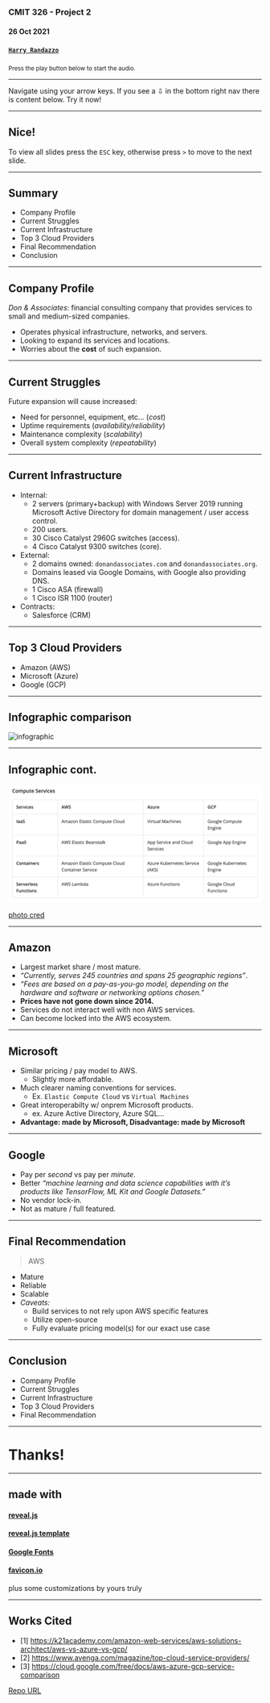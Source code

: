 ### CMIT 326 - Project 2

#### 26 Oct 2021

#### [`Harry Randazzo`](https://razzle.cloud)

<small>Press the play button below to start the audio.</small>

-----

Navigate using your arrow keys. If you see a &#8681; in the bottom right nav there is content below. Try it now!

---

## Nice!

To view all slides press the `ESC` key, otherwise press `>` to move to the next slide.

-----

## Summary

- Company Profile
- Current Struggles
- Current Infrastructure
- Top 3 Cloud Providers
- Final Recommendation
- Conclusion

-----

## Company Profile

_Don & Associates_: financial consulting company that provides services to small and medium-sized companies. 

- Operates physical infrastructure, networks, and servers.
- Looking to expand its services and locations.
- Worries about the __cost__ of such expansion.

-----

## Current Struggles

Future expansion will cause increased:

- Need for personnel, equipment, etc... (_cost_)
- Uptime requirements (_availability/reliability_)
- Maintenance complexity (_scalability_)
- Overall system complexity (_repeatability_)

-----

## Current Infrastructure

- Internal:
  - 2 servers (primary+backup) with Windows Server 2019 running Microsoft Active Directory for domain management / user access control.
  - 200 users.
  - 30 Cisco Catalyst 2960G switches (access).
  - 4 Cisco Catalyst 9300 switches (core).
- External:
  - 2 domains owned: `donandassociates.com` and `donandassociates.org`.
  - Domains leased via Google Domains, with Google also providing DNS.
  - 1 Cisco ASA (firewall)
  - 1 Cisco ISR 1100 (router)
- Contracts:
  - Salesforce (CRM)

-----

## Top 3 Cloud Providers

- Amazon (AWS)
- Microsoft (Azure)
- Google (GCP)

---

## Infographic comparison

![infographic](https://eadn-wc03-4064062.nxedge.io/cdn/wp-content/uploads/2021/05/Aws-vs-azure-vs-gcp-services.png)

---

## Infographic cont.

![Compare Types](images/compute_compare.png)

[photo cred](https://intellipaat.com/blog/aws-vs-azure-vs-google-cloud/)

---

## Amazon

- Largest market share / most mature.
- _“Currently, serves 245 countries and spans 25 geographic regions”_.
- _“Fees are based on a pay-as-you-go model, depending on the hardware and software or
networking options chosen.”_
- __Prices have not gone down since 2014.__
- Services do not interact well with non AWS
services.
- Can become locked into the AWS ecosystem.

---

## Microsoft

- Similar pricing / pay model to AWS.
  - Slightly more affordable.
- Much clearer naming conventions for services.
  - Ex. `Elastic Compute Cloud` vs `Virtual Machines`
- Great interoperabilty w/ onprem Microsoft products.
  - ex. Azure Active Directory, Azure SQL...
- __Advantage: made by Microsoft, Disadvantage: made by Microsoft__

---

## Google

- Pay per _second_ vs pay per _minute_.
- Better _“machine learning and data science capabilities with it’s products like TensorFlow, ML Kit and Google Datasets.”_
- No vendor lock-in.
- Not as mature / full featured.

-----

## Final Recommendation

> AWS

- Mature
- Reliable
- Scalable
- _Caveats:_
  - Build services to not rely upon AWS specific features
  - Utilize open-source
  - Fully evaluate pricing model(s) for our exact use case

-----

## Conclusion

- Company Profile
- Current Struggles
- Current Infrastructure
- Top 3 Cloud Providers
- Final Recommendation

-----

# Thanks!

-----

## made with

#### [reveal.js](https://github.com/hakimel/reveal.js)

#### [reveal.js template](https://github.com/pacharanero/create-new-revealjs-template)

#### [Google Fonts](https://fonts.google.com/)

#### [favicon.io](https://favicon.io/)

plus some customizations by yours truly

-----

## Works Cited

- \[1\] https://k21academy.com/amazon-web-services/aws-solutions-architect/aws-vs-azure-vs-gcp/
- \[2\] https://www.avenga.com/magazine/top-cloud-service-providers/
- \[3\] https://cloud.google.com/free/docs/aws-azure-gcp-service-comparison

[Repo URL](https://github.com/Noxsios/compare-cloud-vendors)